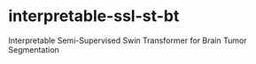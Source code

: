 # interpretable-ssl-st-bt
Interpretable Semi-Supervised Swin Transformer for Brain Tumor Segmentation
